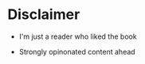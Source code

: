 # Disclaimer

- I'm just a reader who liked the book
<!-- {_class="fragment fade"} -->

- Strongly opinonated content ahead
<!-- {_class="fragment fade"} -->
